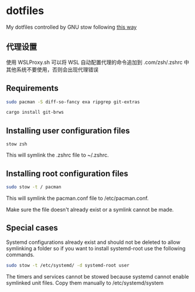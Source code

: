 # dotfiles

My dotfiles controlled by GNU stow following [this way](https://farseerfc.me/using-gnu-stow-to-manage-your-dotfiles.html)

## 代理设置
使用 WSLProxy.sh 可以将 WSL 自动配置代理的命令追加到 .com/zsh/.zshrc 中
其他系统不要使用，否则会出现代理错误

## Requirements

```bash
sudo pacman -S diff-so-fancy exa ripgrep git-extras
```

```bash
cargo install git-brws
```

## Installing user configuration files

```
stow zsh
```

This will symlink the .zshrc file to ~/.zshrc.

## Installing root configuration files

```bash
sudo stow -t / pacman
```

This will symlink the pacman.conf file to /etc/pacman.conf.

Make sure the file doesn't already exist or a symlink cannot be made.

## Special cases

Systemd configurations already exist and should not be deleted to allow symlinking a folder so if you want to install systemd-root use the following commands.

```bash
sudo stow -t /etc/systemd/ -d systemd-root user
```

The timers and services cannot be stowed because systemd cannot enable symlinked unit files. Copy them manually to /etc/systemd/system
